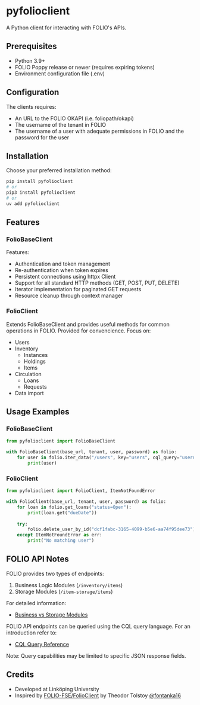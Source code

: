 # pyfolioclient

A Python client for interacting with FOLIO's APIs.

## Prerequisites

- Python 3.9+
- FOLIO Poppy release or newer (requires expiring tokens)
- Environment configuration file (.env)

## Configuration

The clients requires:

- An URL to the FOLIO OKAPI (i.e. foliopath/okapi)
- The username of the tenant in FOLIO
- The username of a user with adequate permissions in FOLIO and the password for the user

## Installation

Choose your preferred installation method:

```bash
pip install pyfolioclient
# or
pip3 install pyfolioclient
# or
uv add pyfolioclient
```

## Features

### FolioBaseClient

Features:

- Authentication and token management
- Re-authentication when token expires
- Persistent connections using httpx Client
- Support for all standard HTTP methods (GET, POST, PUT, DELETE)
- Iterator implementation for paginated GET requests
- Resource cleanup through context manager

### FolioClient

Extends FolioBaseClient and provides useful methods for common operations in FOLIO. Provided for convencience. Focus on:

- Users
- Inventory
    - Instances
    - Holdings
    - Items
- Circulation
    - Loans
    - Requests
- Data import

## Usage Examples

### FolioBaseClient

```python
from pyfolioclient import FolioBaseClient

with FolioBaseClient(base_url, tenant, user, password) as folio:
    for user in folio.iter_data("/users", key="users", cql_query="username==bob*"):
        print(user)
```

### FolioClient

```python
from pyfolioclient import FolioClient, ItemNotFoundError

with FolioClient(base_url, tenant, user, password) as folio:
    for loan in folio.get_loans("status=Open"):
        print(loan.get("dueDate"))
    
    try:
        folio.delete_user_by_id("dcf1fabc-3165-4099-b5e6-aa74f95dee73")
    except ItemNotFoundError as err:
        print("No matching user")
```

## FOLIO API Notes

FOLIO provides two types of endpoints:
1. Business Logic Modules (`/inventory/items`)
2. Storage Modules (`/item-storage/items`)

For detailed information:
- [Business vs Storage Modules](https://folio-org.atlassian.net/wiki/spaces/FOLIOtips/pages/5673472/Understanding+Business+Logic+Modules+versus+Storage+Modules)

FOLIO API endpoints can be queried using the CQL query language. For an introduction refer to:
- [CQL Query Reference](https://github.com/folio-org/raml-module-builder#cql-contextual-query-language)

Note: Query capabilities may be limited to specific JSON response fields.

## Credits

- Developed at Linköping University
- Inspired by [FOLIO-FSE/FolioClient](https://github.com/FOLIO-FSE/FolioClient) by Theodor Tolstoy [@fontanka16](https://github.com/fontanka16)

